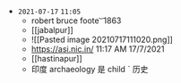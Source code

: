 - `2021-07-17`  `11:05`
	- robert bruce foote ͝   1863
	- [[jabalpur]]
	- ![[Pasted image 20210717111020.png]]
	- https://asi.nic.in/ 11:17 AM 17/7/2021
	- [[hastinapur]]
	- 印度 archaeology 是 child ˋ 历史